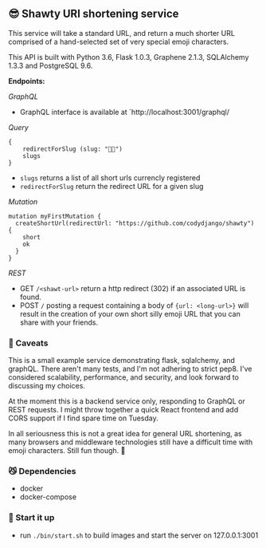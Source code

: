 ## 😎 Shawty URl shortening service 

This service will take a standard URL, and return a much shorter URL comprised of a hand-selected set of very special emoji characters.

This API is built with Python 3.6, Flask 1.0.3, Graphene 2.1.3, SQLAlchemy 1.3.3 and PostgreSQL 9.6.


__Endpoints:__

*GraphQL*

* GraphQL interface is available at  `http://localhost:3001/graphql/

*Query*

```
{
  	redirectForSlug (slug: "💃😕") 
  	slugs
}
```

* `slugs` returns a list of all short urls currencly registered
* `redirectForSlug` return the redirect URL for a given slug

*Mutation*

```
mutation myFirstMutation { 
  createShortUrl(redirectUrl: "https://github.com/codydjango/shawty") {
  	short
    ok
  }
}
```

*REST*

* GET `/<shawt-url>` return a http redirect (302) if an associated URL is found.
* POST `/` posting a request containing a body of `{url: <long-url>}` will result in the creation of your own short silly emoji URL that you can share with your friends.

### 🙈 Caveats 

This is a small example service demonstrating flask, sqlalchemy, and graphQL. There aren't many tests,
and I'm not adhering to strict pep8. I've considered scalability, performance, and security, and
look forward to discussing my choices.

At the moment this is a backend service only, responding to GraphQL or REST requests. I might throw together a quick React frontend and add CORS support if I find spare time on Tuesday.

In all seriousness this is not a great idea for general URL shortening, as many browsers and middleware technologies still have a difficult time with emoji characters. Still fun though. 👯

### 😼 Dependencies

* docker
* docker-compose

### 🚀 Start it up

* run `./bin/start.sh` to build images and start the server on 127.0.0.1:3001
